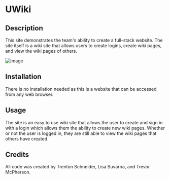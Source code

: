 # UWiki

## Description

This site demonstrates the team's ability to create a full-stack website. 
The site itself is a wiki site that allows users to create logins, create wiki pages, and view the wiki pages of others.

![image](https://user-images.githubusercontent.com/64096701/92987461-890cb200-f490-11ea-85c6-4364c246ef20.png)

## Installation

There is no installation needed as this is a website that can be accessed from any web browser.

## Usage

The site is an easy to use wiki site that allows the user to create and sign in with a login which allows them the ability to create new wiki pages. Whether or not the user is logged in, they are still able to view the wiki pages that others have created.

## Credits

All code was created by Trenton Schneider, Lisa Suvarna, and Trevor McPherson.
